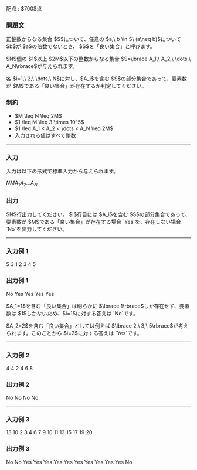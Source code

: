 
<div>

<span>

<span>

<p>
配点 : $700$点
</p>

<div>

<section>

### **問題文**

<p>
正整数からなる集合 $S$について、任意の $a,\ b \in S\ (a\neq b)$について $b$が $a$の倍数でないとき、 $S$を「良い集合」と呼びます。
</p>

<p>
$N$個の $1$以上 $2M$以下の整数からなる集合 $S=\lbrace A_1,\ A_2,\ \dots,\ A_N\rbrace$が与えられます。
</p>

<p>
各 $i=1,\ 2,\ \dots,\ N$に対し、$A_i$を含む $S$の部分集合であって、要素数が $M$である「良い集合」が存在するか判定してください。
</p>

</section>

</div>

<div>

<section>

### **制約**

<ul>

<li>
$M \leq N \leq 2M$
</li>

<li>
$1 \leq M \leq 3 \times 10^5$
</li>

<li>
$1 \leq A_1 < A_2 < \dots < A_N \leq 2M$
</li>

<li>
入力される値はすべて整数
</li>

</ul>

</section>

</div>

---

<div>

<div>

<section>

### **入力**

<p>
入力は以下の形式で標準入力から与えられます。
</p>

<div>

$N$$M$$A_1$$A_2$$\dots$$A_{N}$
</div>

</section>

</div>

<div>

<section>

### **出力**

<p>
$N$行出力してください。 $i$行目には $A_i$を含む $S$の部分集合であって、要素数が $M$である「良い集合」が存在する場合 `Yes`を、存在しない場合 `No`を出力してください。
</p>

</section>

</div>

</div>

---

<div>

<section>

### **入力例 1**

<div>

5 3
1 2 3 4 5

</div>

</section>

</div>

<div>

<section>

### **出力例 1**

<div>

No
Yes
Yes
Yes
Yes

</div>

<p>
$A_1=1$を含む「良い集合」は明らかに $\lbrace 1\rbrace$しか存在せず、要素数は $1$しかないため、$i=1$に対する答えは `No`です。
</p>

<p>
$A_2=2$を含む「良い集合」としては例えば $\lbrace 2,\ 3,\ 5\rbrace$が考えられます。このことから $i=2$に対する答えは `Yes`です。
</p>

</section>

</div>

---

<div>

<section>

### **入力例 2**

<div>

4 4
2 4 6 8

</div>

</section>

</div>

<div>

<section>

### **出力例 2**

<div>

No
No
No
No

</div>

</section>

</div>

---

<div>

<section>

### **入力例 3**

<div>

13 10
2 3 4 6 7 9 10 11 13 15 17 19 20

</div>

</section>

</div>

<div>

<section>

### **出力例 3**

<div>

No
No
Yes
Yes
Yes
Yes
Yes
Yes
Yes
Yes
Yes
Yes
No

</div>

</section>

</div>

</span>

</span>

</div>
